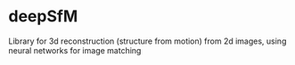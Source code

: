 # deepSfM
Library for 3d reconstruction (structure from motion) from 2d images, using neural networks for image matching
